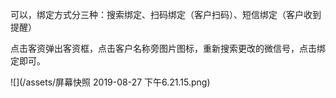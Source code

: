 可以，绑定方式分三种：搜索绑定、扫码绑定（客户扫码）、短信绑定（客户收到提醒）

点击客资弹出客资框，点击客户名称旁图片图标，重新搜索更改的微信号，点击绑定即可。

![](/assets/屏幕快照 2019-08-27 下午6.21.15.png)

